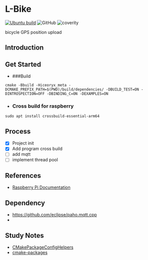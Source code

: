 # L-Bike

[![Ubuntu build](https://github.com/Alpha2Mao/L-Bike/actions/workflows/cmake.yml/badge.svg)](https://github.com/Alpha2Mao/L-Bike/actions/workflows/cmake.yml)
![GitHub](https://img.shields.io/github/license/Alpha2Mao/L-Bike)
![coverity](https://scan.coverity.com/projects/24516/badge.svg)

bicycle GPS position upload

## Introduction
## Get Started
- ###Build
```shell
cmake -Bbuild -Hiceoryx_meta -DCMAKE_PREFIX_PATH=$(PWD)/build/dependencies/ -DBUILD_TEST=ON -DINTROSPECTION=OFF -DBINDING_C=ON -DEXAMPLES=ON
```
- ### Cross build for raspberry
```shell
sudo apt install crossbuild-essential-arm64
```


## Process
- [x] Project init
- [x] Add program cross build
- [ ] add mqtt
- [ ] implement thread pool

## References
- [Raspberry Pi Documentation](https://www.raspberrypi.com/documentation/computers/linux_kernel.html#building-the-kernel-locally)

## Dependency
- https://github.com/eclipse/paho.mqtt.cpp
- 

## Study Notes
- [CMakePackageConfigHelpers](https://cmake.org/cmake/help/latest/module/CMakePackageConfigHelpers.html?highlight=configure_package_config_file#command:configure_package_config_file)
- [cmake-packages](https://cmake.org/cmake/help/v3.0/manual/cmake-packages.7.html?highlight=write_basic_package_version_file#package-configuration-file)
